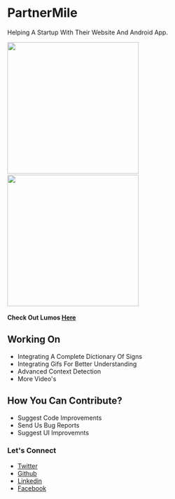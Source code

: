# PartnerMile
Helping A Startup With Their Website And Android App.

<img src="https://raw.githubusercontent.com/naseemali925/PartnerMile/master/imgs/Screenshot_1525377496.png" width="300">&nbsp;&nbsp;
<img src="https://raw.githubusercontent.com/naseemali925/PartnerMile/master/imgs/Screenshot_1525377506.png" width="300">&nbsp;&nbsp;

**Check Out Lumos <a href="https://github.com/naseemali925/PartnerMile/tree/master/Milepartner.apk">Here</a>**
 
 ## Working On
  <ul>
  <li>Integrating A Complete Dictionary Of Signs</li>
  <li>Integrating Gifs For Better Understanding</li>
  <li>Advanced Context Detection</li>
  <li>More Video's</li>
  </ul>
  
## How You Can Contribute?
  <ul>
  <li>Suggest Code Improvements</li>
  <li>Send Us Bug Reports</li>
  <li>Suggest UI Improvemnts</li>
</ul>

### Let's Connect
- [Twitter](https://twitter.com/thisismenaseem)
- [Github](https://github.com/naseemali925)
- [Linkedin](https://www.linkedin.com/in/naseem-ali-86842b144/)
- [Facebook](https://www.facebook.com/naseem.ali.1466)

